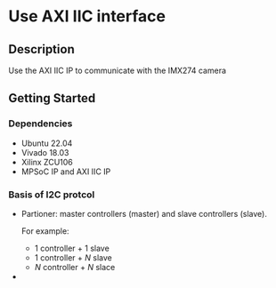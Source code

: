 # Use AXI IIC interface

## Description

Use the AXI IIC IP to communicate with the IMX274 camera

## Getting Started

### Dependencies

* Ubuntu 22.04
* Vivado 18.03
* Xilinx ZCU106
* MPSoC IP and AXI IIC IP

### Basis of I2C protcol

* Partioner: master controllers (master) and slave controllers (slave).

    For example:
    * 1 controller + 1 slave
    * 1 controller + $N$ slave
    * $N$ controller + $N$ slace

* 
